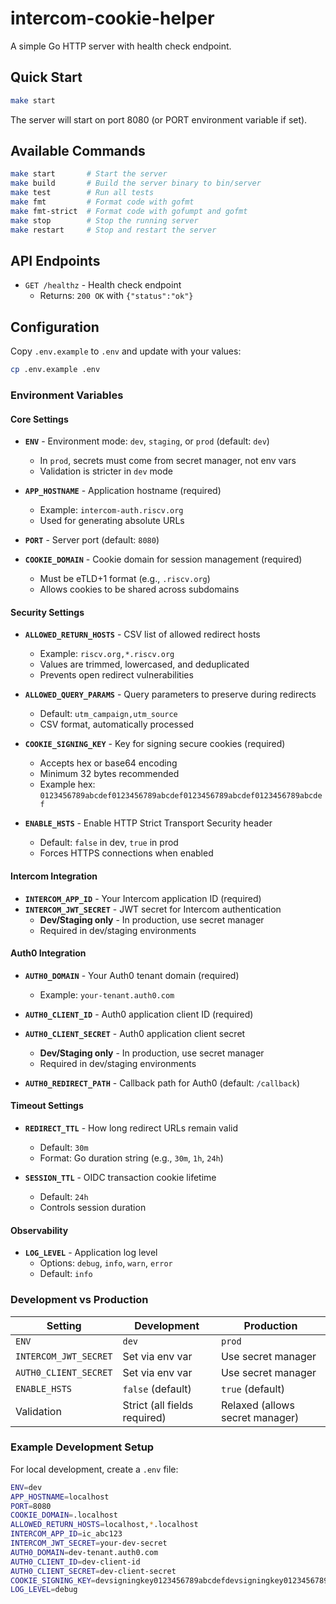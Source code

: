 # intercom-cookie-helper

A simple Go HTTP server with health check endpoint.

## Quick Start

```bash
make start
```

The server will start on port 8080 (or PORT environment variable if set).

## Available Commands

```bash
make start       # Start the server
make build       # Build the server binary to bin/server
make test        # Run all tests
make fmt         # Format code with gofmt
make fmt-strict  # Format code with gofumpt and gofmt
make stop        # Stop the running server
make restart     # Stop and restart the server
```

## API Endpoints

- `GET /healthz` - Health check endpoint
  - Returns: `200 OK` with `{"status":"ok"}`

## Configuration

Copy `.env.example` to `.env` and update with your values:

```bash
cp .env.example .env
```

### Environment Variables

#### Core Settings

- **`ENV`** - Environment mode: `dev`, `staging`, or `prod` (default: `dev`)
  - In `prod`, secrets must come from secret manager, not env vars
  - Validation is stricter in `dev` mode

- **`APP_HOSTNAME`** - Application hostname (required)
  - Example: `intercom-auth.riscv.org`
  - Used for generating absolute URLs

- **`PORT`** - Server port (default: `8080`)

- **`COOKIE_DOMAIN`** - Cookie domain for session management (required)
  - Must be eTLD+1 format (e.g., `.riscv.org`)
  - Allows cookies to be shared across subdomains

#### Security Settings

- **`ALLOWED_RETURN_HOSTS`** - CSV list of allowed redirect hosts
  - Example: `riscv.org,*.riscv.org`
  - Values are trimmed, lowercased, and deduplicated
  - Prevents open redirect vulnerabilities

- **`ALLOWED_QUERY_PARAMS`** - Query parameters to preserve during redirects
  - Default: `utm_campaign,utm_source`
  - CSV format, automatically processed

- **`COOKIE_SIGNING_KEY`** - Key for signing secure cookies (required)
  - Accepts hex or base64 encoding
  - Minimum 32 bytes recommended
  - Example hex: `0123456789abcdef0123456789abcdef0123456789abcdef0123456789abcdef`

- **`ENABLE_HSTS`** - Enable HTTP Strict Transport Security header
  - Default: `false` in dev, `true` in prod
  - Forces HTTPS connections when enabled

#### Intercom Integration

- **`INTERCOM_APP_ID`** - Your Intercom application ID (required)
- **`INTERCOM_JWT_SECRET`** - JWT secret for Intercom authentication
  - **Dev/Staging only** - In production, use secret manager
  - Required in dev/staging environments

#### Auth0 Integration

- **`AUTH0_DOMAIN`** - Your Auth0 tenant domain (required)
  - Example: `your-tenant.auth0.com`

- **`AUTH0_CLIENT_ID`** - Auth0 application client ID (required)

- **`AUTH0_CLIENT_SECRET`** - Auth0 application client secret
  - **Dev/Staging only** - In production, use secret manager
  - Required in dev/staging environments

- **`AUTH0_REDIRECT_PATH`** - Callback path for Auth0 (default: `/callback`)

#### Timeout Settings

- **`REDIRECT_TTL`** - How long redirect URLs remain valid
  - Default: `30m`
  - Format: Go duration string (e.g., `30m`, `1h`, `24h`)

- **`SESSION_TTL`** - OIDC transaction cookie lifetime
  - Default: `24h`
  - Controls session duration

#### Observability

- **`LOG_LEVEL`** - Application log level
  - Options: `debug`, `info`, `warn`, `error`
  - Default: `info`

### Development vs Production

| Setting | Development | Production |
|---------|------------|------------|
| `ENV` | `dev` | `prod` |
| `INTERCOM_JWT_SECRET` | Set via env var | Use secret manager |
| `AUTH0_CLIENT_SECRET` | Set via env var | Use secret manager |
| `ENABLE_HSTS` | `false` (default) | `true` (default) |
| Validation | Strict (all fields required) | Relaxed (allows secret manager) |

### Example Development Setup

For local development, create a `.env` file:

```bash
ENV=dev
APP_HOSTNAME=localhost
PORT=8080
COOKIE_DOMAIN=.localhost
ALLOWED_RETURN_HOSTS=localhost,*.localhost
INTERCOM_APP_ID=ic_abc123
INTERCOM_JWT_SECRET=your-dev-secret
AUTH0_DOMAIN=dev-tenant.auth0.com
AUTH0_CLIENT_ID=dev-client-id
AUTH0_CLIENT_SECRET=dev-client-secret
COOKIE_SIGNING_KEY=devsigningkey0123456789abcdefdevsigningkey0123456789abcdefabcd
LOG_LEVEL=debug
```